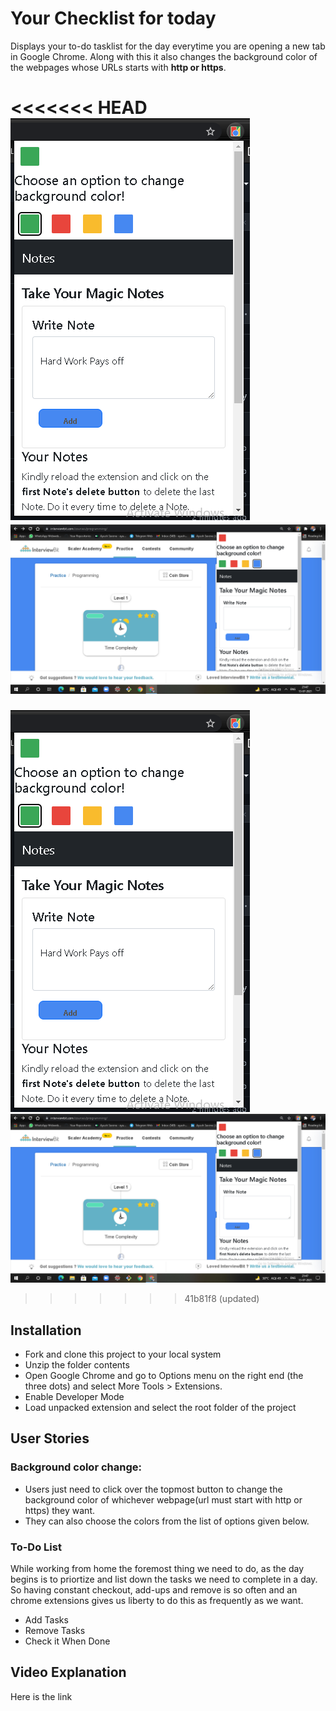 # Your Checklist for today
Displays your to-do tasklist for the day everytime you are opening a new tab in Google Chrome. Along with this it also changes the background color of the webpages whose URLs starts with <strong>http or https</strong>.


<<<<<<< HEAD
![Screenshot](https://github.com/ayush78781/chrome-extension/blob/master/images/dev7-100%3B1.PNG)
![Screenshot](https://github.com/ayush78781/chrome-extension/blob/master/images/dev7-100%3B2.PNG)
=======
![Screenshot](images\dev7-100;1.PNG)
![Screenshot](images\dev7-100;2.PNG)
>>>>>>> 41b81f8 (updated)

## Installation
* Fork and clone this project to your local system
* Unzip the folder contents
* Open Google Chrome and go to Options menu on the right end (the three dots) and select More Tools > Extensions.
* Enable Developer Mode
* Load unpacked extension and select the root folder of the project

## User Stories
### Background color change:
* Users just need to click over the topmost button to change the background color of whichever webpage(url must start with http or https) they want.
* They can also choose the colors from the list of options given below.
### To-Do List
While working from home the foremost thing we need to do, as the day begins is to priortize and list down the tasks we need to complete in a day. So having constant checkout, add-ups and remove is so often and an chrome extensions gives us liberty to do this as frequently as we want.
* Add Tasks
* Remove Tasks
* Check it When Done

## Video Explanation
Here is the link
